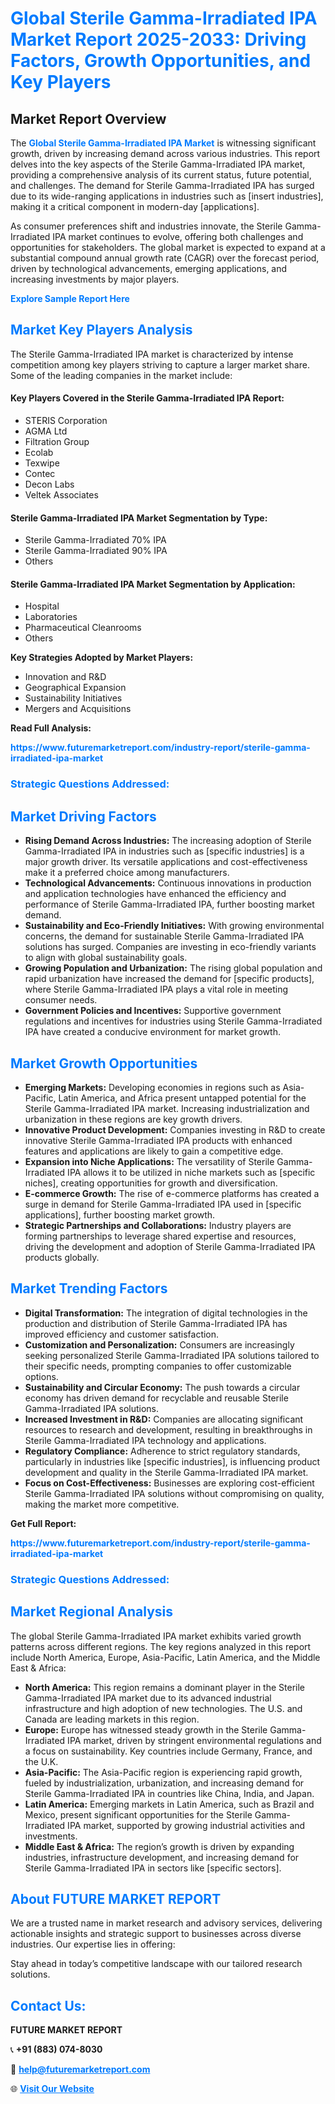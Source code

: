 <h1 style="color: #007BFF;">Global Sterile Gamma-Irradiated IPA Market Report 2025-2033: Driving Factors, Growth Opportunities, and Key Players</h1>

<section id="overview">
<h2>Market Report Overview</h2>
<p>The <a href="https://www.futuremarketreport.com/industry-report/sterile-gamma-irradiated-ipa-market" style="color: #007BFF; text-decoration: none;"><strong>Global Sterile Gamma-Irradiated IPA Market</strong></a> is witnessing significant growth, driven by increasing demand across various industries. This report delves into the key aspects of the Sterile Gamma-Irradiated IPA market, providing a comprehensive analysis of its current status, future potential, and challenges. The demand for Sterile Gamma-Irradiated IPA has surged due to its wide-ranging applications in industries such as [insert industries], making it a critical component in modern-day [applications].</p>
<p>As consumer preferences shift and industries innovate, the Sterile Gamma-Irradiated IPA market continues to evolve, offering both challenges and opportunities for stakeholders. The global market is expected to expand at a substantial compound annual growth rate (CAGR) over the forecast period, driven by technological advancements, emerging applications, and increasing investments by major players.</p>
</section>

<section id="overview">
<p><a href="https://www.futuremarketreport.com/request-sample/reportId=64583" style="color: #007BFF; text-decoration: none;"><strong>Explore Sample Report Here</strong></a></p>
</section>

<section id="key-players">
<h2 style="color: #007BFF;">Market Key Players Analysis</h2>
<p>The Sterile Gamma-Irradiated IPA market is characterized by intense competition among key players striving to capture a larger market share. Some of the leading companies in the market include:</p>
<h4>Key Players Covered in the Sterile Gamma-Irradiated IPA Report:</h4>
<ul><li>STERIS Corporation</li><li>AGMA Ltd</li><li>Filtration Group</li><li>Ecolab</li><li>Texwipe</li><li>Contec</li><li>Decon Labs</li><li>Veltek Associates</li></ul>
<h4>Sterile Gamma-Irradiated IPA Market Segmentation by Type:</h4>
<ul><li>Sterile Gamma-Irradiated 70% IPA</li><li>Sterile Gamma-Irradiated 90% IPA</li><li>Others</li></ul>

<h4>Sterile Gamma-Irradiated IPA Market Segmentation by Application:</h4>
<ul><li>Hospital</li><li>Laboratories</li><li>Pharmaceutical Cleanrooms</li><li>Others</li></ul>
<p><strong>Key Strategies Adopted by Market Players:</strong></p>
<ul>
<li>Innovation and R&D</li>
<li>Geographical Expansion</li>
<li>Sustainability Initiatives</li>
<li>Mergers and Acquisitions</li>
</ul>
</section>

<section>
<p><strong>Read Full Analysis: </strong></p><a href="https://www.futuremarketreport.com/industry-report/sterile-gamma-irradiated-ipa-market" style="color: #007BFF; text-decoration: none;"><strong>https://www.futuremarketreport.com/industry-report/sterile-gamma-irradiated-ipa-market</strong></a>
<h3 style="color: #007BFF;">Strategic Questions Addressed:</h3>
</section>

<section id="driving-factors">
<h2 style="color: #007BFF;">Market Driving Factors</h2>
<ul>
<li><strong>Rising Demand Across Industries:</strong> The increasing adoption of Sterile Gamma-Irradiated IPA in industries such as [specific industries] is a major growth driver. Its versatile applications and cost-effectiveness make it a preferred choice among manufacturers.</li>
<li><strong>Technological Advancements:</strong> Continuous innovations in production and application technologies have enhanced the efficiency and performance of Sterile Gamma-Irradiated IPA, further boosting market demand.</li>
<li><strong>Sustainability and Eco-Friendly Initiatives:</strong> With growing environmental concerns, the demand for sustainable Sterile Gamma-Irradiated IPA solutions has surged. Companies are investing in eco-friendly variants to align with global sustainability goals.</li>
<li><strong>Growing Population and Urbanization:</strong> The rising global population and rapid urbanization have increased the demand for [specific products], where Sterile Gamma-Irradiated IPA plays a vital role in meeting consumer needs.</li>
<li><strong>Government Policies and Incentives:</strong> Supportive government regulations and incentives for industries using Sterile Gamma-Irradiated IPA have created a conducive environment for market growth.</li>
</ul>
</section>

<section id="growth-opportunities">
<h2 style="color: #007BFF;">Market Growth Opportunities</h2>
<ul>
<li><strong>Emerging Markets:</strong> Developing economies in regions such as Asia-Pacific, Latin America, and Africa present untapped potential for the Sterile Gamma-Irradiated IPA market. Increasing industrialization and urbanization in these regions are key growth drivers.</li>
<li><strong>Innovative Product Development:</strong> Companies investing in R&D to create innovative Sterile Gamma-Irradiated IPA products with enhanced features and applications are likely to gain a competitive edge.</li>
<li><strong>Expansion into Niche Applications:</strong> The versatility of Sterile Gamma-Irradiated IPA allows it to be utilized in niche markets such as [specific niches], creating opportunities for growth and diversification.</li>
<li><strong>E-commerce Growth:</strong> The rise of e-commerce platforms has created a surge in demand for Sterile Gamma-Irradiated IPA used in [specific applications], further boosting market growth.</li>
<li><strong>Strategic Partnerships and Collaborations:</strong> Industry players are forming partnerships to leverage shared expertise and resources, driving the development and adoption of Sterile Gamma-Irradiated IPA products globally.</li>
</ul>
</section>

<section id="trending-factors">
<h2 style="color: #007BFF;">Market Trending Factors</h2>
<ul>
<li><strong>Digital Transformation:</strong> The integration of digital technologies in the production and distribution of Sterile Gamma-Irradiated IPA has improved efficiency and customer satisfaction.</li>
<li><strong>Customization and Personalization:</strong> Consumers are increasingly seeking personalized Sterile Gamma-Irradiated IPA solutions tailored to their specific needs, prompting companies to offer customizable options.</li>
<li><strong>Sustainability and Circular Economy:</strong> The push towards a circular economy has driven demand for recyclable and reusable Sterile Gamma-Irradiated IPA solutions.</li>
<li><strong>Increased Investment in R&D:</strong> Companies are allocating significant resources to research and development, resulting in breakthroughs in Sterile Gamma-Irradiated IPA technology and applications.</li>
<li><strong>Regulatory Compliance:</strong> Adherence to strict regulatory standards, particularly in industries like [specific industries], is influencing product development and quality in the Sterile Gamma-Irradiated IPA market.</li>
<li><strong>Focus on Cost-Effectiveness:</strong> Businesses are exploring cost-efficient Sterile Gamma-Irradiated IPA solutions without compromising on quality, making the market more competitive.</li>
</ul>
</section>

<section>
<p><strong>Get Full Report: </strong></p><a href="https://www.futuremarketreport.com/industry-report/sterile-gamma-irradiated-ipa-market" style="color: #007BFF; text-decoration: none;"><strong>https://www.futuremarketreport.com/industry-report/sterile-gamma-irradiated-ipa-market</strong></a>
<h3 style="color: #007BFF;">Strategic Questions Addressed:</h3>
</section>


<section id="regional-analysis">
<h2 style="color: #007BFF;">Market Regional Analysis</h2>
<p>The global Sterile Gamma-Irradiated IPA market exhibits varied growth patterns across different regions. The key regions analyzed in this report include North America, Europe, Asia-Pacific, Latin America, and the Middle East & Africa:</p>
<ul>
<li><strong>North America:</strong> This region remains a dominant player in the Sterile Gamma-Irradiated IPA market due to its advanced industrial infrastructure and high adoption of new technologies. The U.S. and Canada are leading markets in this region.</li>
<li><strong>Europe:</strong> Europe has witnessed steady growth in the Sterile Gamma-Irradiated IPA market, driven by stringent environmental regulations and a focus on sustainability. Key countries include Germany, France, and the U.K.</li>
<li><strong>Asia-Pacific:</strong> The Asia-Pacific region is experiencing rapid growth, fueled by industrialization, urbanization, and increasing demand for Sterile Gamma-Irradiated IPA in countries like China, India, and Japan.</li>
<li><strong>Latin America:</strong> Emerging markets in Latin America, such as Brazil and Mexico, present significant opportunities for the Sterile Gamma-Irradiated IPA market, supported by growing industrial activities and investments.</li>
<li><strong>Middle East & Africa:</strong> The region’s growth is driven by expanding industries, infrastructure development, and increasing demand for Sterile Gamma-Irradiated IPA in sectors like [specific sectors].</li>
</ul>
</section>

<footer>
<h2 style="color: #007BFF;">About FUTURE MARKET REPORT</h2>
<p>We are a trusted name in market research and advisory services, delivering actionable insights and strategic support to businesses across diverse industries. Our expertise lies in offering:</p>

<p>Stay ahead in today’s competitive landscape with our tailored research solutions.</p>

<h2 style="color: #007BFF;">Contact Us:</h2>
<p><strong>FUTURE MARKET REPORT</strong></p>
<p>📞 <strong>+91 (883) 074-8030</strong></p>
<p>📧 <strong><a href="mailto:help@futuremarketreport.com" style="color: #007BFF;">help@futuremarketreport.com</a></strong></p>
<p>🌐 <strong><a href="https://www.futuremarketreport.com/" style="color: #007BFF;">Visit Our Website</a></strong></p>
</footer>